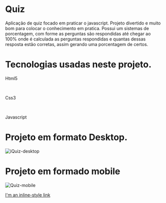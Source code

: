 # Quiz
<p> Aplicação de quiz focado em praticar o javascript. Projeto divertido e muito bom para colocar o conhecimento em pratica.
 Possui um sistemas de porcentagem, com forme as perguntas são respondidas até chegar ao 100% onde é calculada as perguntas respondidas e quantas dessas resposta estão corretas,     assim gerando uma porcentagem de certos.</p>

# Tecnologias usadas neste projeto.

 <p>Html5</p>
  <br>
<p>Css3</p>
  <br>
<p> Javascript</p>


# Projeto em formato Desktop.

![iQuiz-desktop](https://user-images.githubusercontent.com/62466598/141509329-6a3023e4-8fe4-4481-8e69-b694461522fb.png)


# Projeto em formado mobile

![Quiz-mobile](https://user-images.githubusercontent.com/62466598/141510863-88b56e66-c88f-44b8-bc1f-76ff8ec044f7.png)



[I'm an inline-style link](https://reinaldomantovani.github.io/Quiz/)


